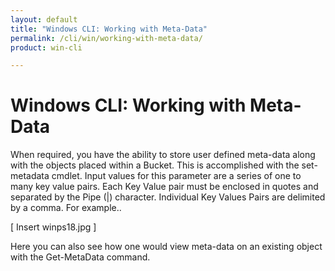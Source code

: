 ```yaml
---
layout: default
title: "Windows CLI: Working with Meta-Data"
permalink: /cli/win/working-with-meta-data/
product: win-cli

---
```

# Windows CLI: Working with Meta-Data

When required, you have the ability to store user defined meta-data along with the objects placed within a Bucket. This is accomplished with the  set-metadata cmdlet. Input values for this parameter are a series of one to many key value pairs. Each Key Value pair must be enclosed in quotes and separated by the Pipe (|) character. Individual Key Values Pairs are delimited by a comma. For example..

[ Insert winps18.jpg ]

Here you can also see how one would view meta-data on an existing object with the Get-MetaData command. 

